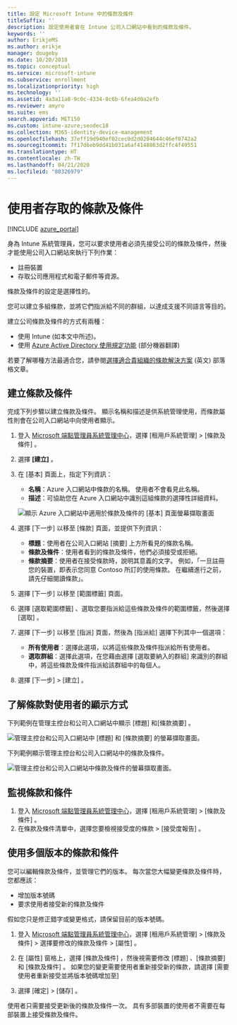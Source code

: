 ```yaml
---
title: 設定 Microsoft Intune 中的條款及條件
titleSuffix: ''
description: 設定使用者會在 Intune 公司入口網站中看到的條款及條件。
keywords: ''
author: ErikjeMS
ms.author: erikje
manager: dougeby
ms.date: 10/20/2018
ms.topic: conceptual
ms.service: microsoft-intune
ms.subservice: enrollment
ms.localizationpriority: high
ms.technology: ''
ms.assetid: 4a3a11a8-9c0c-4334-8c6b-6fea4d0a2efb
ms.reviewer: amyro
ms.suite: ems
search.appverid: MET150
ms.custom: intune-azure;seodec18
ms.collection: M365-identity-device-management
ms.openlocfilehash: 37eff19d940ef02cec0d2d0204644c46ef0742a2
ms.sourcegitcommit: 7f17d6eb9dd41b031a6af4148863d2ffc4f49551
ms.translationtype: HT
ms.contentlocale: zh-TW
ms.lasthandoff: 04/21/2020
ms.locfileid: "80326979"
---
```

# <a name="terms-and-conditions-for-user-access"></a>使用者存取的條款及條件

[!INCLUDE [azure_portal](../includes/azure_portal.md)]

身為 Intune 系統管理員，您可以要求使用者必須先接受公司的條款及條件，然後才能使用公司入口網站來執行下列作業：
- 註冊裝置
- 存取公司應用程式和電子郵件等資源。

條款及條件的設定是選擇性的。

您可以建立多組條款，並將它們指派給不同的群組，以達成支援不同語言等目的。

建立公司條款及條件的方式有兩種：
- 使用 Intune (如本文中所述)。
- 使用 [Azure Active Directory 使用規定功能](https://docs.microsoft.com/azure/active-directory/governance/active-directory-tou) \(部分機器翻譯\)

若要了解哪種方法最適合您，請參閱[選擇適合貴組織的條款解決方案](https://go.microsoft.com/fwlink/?linkid=2010506&clcid=0x409) \(英文\) 部落格文章。 

## <a name="create-terms-and-conditions"></a>建立條款及條件
完成下列步驟以建立條款及條件。 顯示名稱和描述是供系統管理使用，而條款屬性則會在公司入口網站中向使用者顯示。

1. 登入 [Microsoft 端點管理員系統管理中心](https://go.microsoft.com/fwlink/?linkid=2109431)，選擇 [租用戶系統管理]   > [條款及條件]  。
2. 選擇 **[建立]** 。
3. 在 [基本]  頁面上，指定下列資訊：

   - **名稱**：Azure 入口網站中條款的名稱。 使用者不會看見此名稱。
   - **描述**：可協助您在 Azure 入口網站中識別這組條款的選擇性詳細資料。

    ![顯示 Azure 入口網站中適用於條款及條件的 [基本] 頁面螢幕擷取畫面](./media/terms-and-conditions-create/terms-basics-page.png)

4. 選擇 [下一步]  以移至 [條款]  頁面，並提供下列資訊：

   - **標題**：使用者在公司入口網站 [摘要]  上方所看見的條款名稱。
   - **條款及條件**：使用者看到的條款及條件，他們必須接受或拒絕。
   - **條款摘要**：使用者在接受條款時，說明其意義的文字。 例如，「一旦註冊您的裝置，即表示您同意 Contoso 所訂的使用條款。 在繼續進行之前，請先仔細閱讀條款」。

5. 選擇 [下一步]  以移至 [範圍標籤]  頁面。

6. 選擇 [選取範圍標籤]  、選取您要指派給這些條款及條件的範圍標籤，然後選擇 [選取]  。 

7. 選擇 [下一步]  以移至 [指派]  頁面，然後為 [指派給]  選擇下列其中一個選項：
    - **所有使用者**：選擇此選項，以將這些條款及條件指派給所有使用者。
    - **選取群組**：選擇此選項，在您藉由選擇 [選取要納入的群組]  來識別的群組中，將這些條款及條件指派給該群組中的每個人。

8. 選擇 [下一步]   > [建立]  。

## <a name="see-how-terms-are-displayed-to-your-users"></a>了解條款對使用者的顯示方式
下列範例在管理主控台和公司入口網站中顯示 [標題]  和[條款摘要]  。

![管理主控台和公司入口網站中 [標題] 和 [條款摘要] 的螢幕擷取畫面。](./media/terms-and-conditions-create/terms-summary-terms.png)

下列範例顯示管理主控台和公司入口網站中的條款及條件。

![管理主控台和公司入口網站中條款及條件的螢幕擷取畫面。](./media/terms-and-conditions-create/terms-properties-terms.png)


## <a name="monitor-terms-and-conditions"></a>監視條款和條件

1. 登入 [Microsoft 端點管理員系統管理中心](https://go.microsoft.com/fwlink/?linkid=2109431)，選擇 [租用戶系統管理]   > [條款及條件]  。
2. 在條款及條件清單中，選擇您要檢視接受度的條款 > [接受度報告]  。

## <a name="work-with-multiple-versions-of-terms-and-conditions"></a>使用多個版本的條款和條件
您可以編輯條款及條件，並管理它們的版本。 每次當您大幅變更條款及條件時，您都應該：
- 增加版本號碼
- 要求使用者接受新的條款及條件

假如您只是修正錯字或變更格式，請保留目前的版本號碼。

1. 登入 [Microsoft 端點管理員系統管理中心](https://go.microsoft.com/fwlink/?linkid=2109431)，選擇 [租用戶系統管理]   > [條款及條件]  > 選擇要修改的條款及條件 > [屬性]  。

2. 在 [屬性]  窗格上，選擇 [條款及條件]  ，然後視需要修改 [標題]  、[條款摘要]  和 [條款及條件]  。 如果您的變更需要使用者重新接受新的條款，請選擇 [需要使用者重新接受並將版本號碼增加至] 

3. 選擇 [確定]   > [儲存]  。

使用者只需要接受更新後的條款及條件一次。 具有多部裝置的使用者不需要在每部裝置上接受條款及條件。
